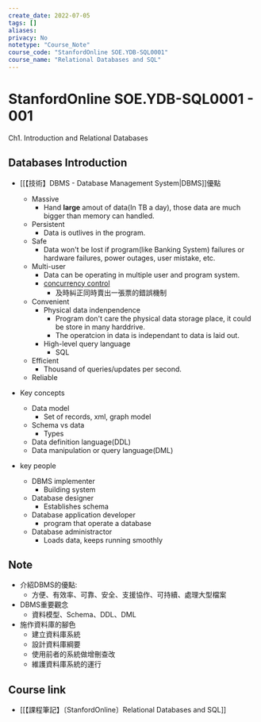 ```yaml
---
create_date: 2022-07-05
tags: []	
aliases:
privacy: No
notetype: "Course_Note"
course_code: "StanfordOnline SOE.YDB-SQL0001"
course_name: "Relational Databases and SQL"
---
```


# StanfordOnline SOE.YDB-SQL0001 - 001

Ch1. Introduction and Relational Databases

## Databases Introduction

- [[【技術】DBMS - Database Management System|DBMS]]優點
	- Massive
		- Hand **large** amout of data(In TB a day), those data are much bigger than memory can handled.
	- Persistent
		- Data is outlives in the program.
	- Safe
		- Data won't be lost if program(like Banking System) failures or hardware failures, power outages, user mistake, etc.
	- Multi-user
		- Data can be operating in multiple user and program system.
		- [concurrency control](https://zh.wikipedia.org/zh-tw/%E5%B9%B6%E5%8F%91%E6%8E%A7%E5%88%B6)
			- 及時糾正同時賣出一張票的錯誤機制
	- Convenient
		- Physical data indenpendence
			- Program don't care the physical data storage place, it could be store in many harddrive.
			- The operatcion in data is independant to data is laid out.
		- High-level query language
			- SQL
	- Efficient
		- Thousand of queries/updates per second.
	- Reliable

- Key concepts
	- Data model
		- Set of records, xml, graph model
	- Schema vs data
		- Types
	- Data definition language(DDL)
	- Data manipulation or query language(DML)

- key people
	- DBMS implementer
		- Building system
	- Database designer
		- Establishes schema
	- Database application developer
		- program that operate a database
	- Database administractor
		- Loads data, keeps running smoothly

## Note

- 介紹DBMS的優點: 
	- 方便、有效率、可靠、安全、支援協作、可持續、處理大型檔案
- DBMS重要觀念
	- 資料模型、Schema、DDL、DML
- 施作資料庫的腳色
	- 建立資料庫系統
	- 設計資料庫綱要
	- 使用前者的系統做增刪查改
	- 維護資料庫系統的運行

## Course link

- [[【課程筆記】〔StanfordOnline〕Relational Databases and SQL]]